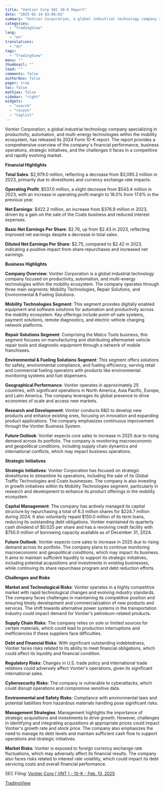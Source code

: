 ```yaml
---
title: "Vontier Corp SEC 10-K Report"
date: "2025-02-14 03:08:01"
summary: "Vontier Corporation, a global industrial technology company specializing in productivity, automation, and multi-energy technologies within the mobility ecosystem, has released its 2024 Form 10-K report. The report provides a comprehensive overview of the company's financial performance, business operations, strategic initiatives, and the challenges it faces in a competitive and rapidly..."
categories:
  - "TradingView"
lang:
  - "en"
translations:
  - "en"
tags:
  - "TradingView"
menu: ""
thumbnail: ""
lead: ""
comments: false
authorbox: false
pager: true
toc: false
mathjax: false
sidebar: "right"
widgets:
  - "search"
  - "recent"
  - "taglist"
---
```


Vontier Corporation, a global industrial technology company specializing in productivity, automation, and multi-energy technologies within the mobility ecosystem, has released its 2024 Form 10-K report. The report provides a comprehensive overview of the company's financial performance, business operations, strategic initiatives, and the challenges it faces in a competitive and rapidly evolving market.

**Financial Highlights**

**Total Sales**: $2,979.0 million, reflecting a decrease from $3,095.2 million in 2023, primarily due to divestitures and currency exchange rate impacts.

**Operating Profit**: $537.0 million, a slight decrease from $543.4 million in 2023, with an increase in operating profit margin to 18.0% from 17.6% in the previous year.

**Net Earnings**: $422.2 million, an increase from $376.9 million in 2023, driven by a gain on the sale of the Coats business and reduced interest expenses.

**Basic Net Earnings Per Share**: $2.76, up from $2.43 in 2023, reflecting improved net earnings despite a decrease in total sales.

**Diluted Net Earnings Per Share**: $2.75, compared to $2.42 in 2023, indicating a positive impact from share repurchases and increased net earnings.

**Business Highlights**

**Company Overview**: Vontier Corporation is a global industrial technology company focused on productivity, automation, and multi-energy technologies within the mobility ecosystem. The company operates through three main segments: Mobility Technologies, Repair Solutions, and Environmental & Fueling Solutions.

**Mobility Technologies Segment**: This segment provides digitally enabled equipment and software solutions for automation and productivity across the mobility ecosystem. Key offerings include point-of-sale systems, payment solutions, remote diagnostics, and electric vehicle charging network platforms.

**Repair Solutions Segment**: Comprising the Matco Tools business, this segment focuses on manufacturing and distributing aftermarket vehicle repair tools and diagnostic equipment through a network of mobile franchisees.

**Environmental & Fueling Solutions Segment**: This segment offers solutions for safety, environmental compliance, and fueling efficiency, serving retail and commercial fueling operators with products like environmental monitoring systems and fuel dispensers.

**Geographical Performance**: Vontier operates in approximately 25 countries, with significant operations in North America, Asia Pacific, Europe, and Latin America. The company leverages its global presence to drive economies of scale and access new markets.

**Research and Development**: Vontier conducts R&D to develop new products and enhance existing ones, focusing on innovation and expanding product applications. The company emphasizes continuous improvement through the Vontier Business System.

**Future Outlook**: Vontier expects core sales to increase in 2025 due to rising demand across its portfolio. The company is monitoring macroeconomic and geopolitical conditions, including supply chain dynamics and international conflicts, which may impact business operations.

**Strategic Initiatives**

**Strategic Initiatives**: Vontier Corporation has focused on strategic divestitures to streamline its operations, including the sale of its Global Traffic Technologies and Coats businesses. The company is also investing in growth initiatives within its Mobility Technologies segment, particularly in research and development to enhance its product offerings in the mobility ecosystem.

**Capital Management**: The company has actively managed its capital structure by repurchasing a total of 6.3 million shares for $224.7 million during 2024. It also voluntarily repaid $150.0 million of its term loans, reducing its outstanding debt obligations. Vontier maintained its quarterly cash dividend of $0.025 per share and has a revolving credit facility with $750.0 million of borrowing capacity available as of December 31, 2024.

**Future Outlook**: Vontier expects core sales to increase in 2025 due to rising demand across its portfolio. The company plans to continue monitoring macroeconomic and geopolitical conditions, which may impact its business. It aims to maintain sufficient liquidity to support its strategic initiatives, including potential acquisitions and investments in existing businesses, while continuing its share repurchase program and debt reduction efforts.

**Challenges and Risks**

**Market and Technological Risks**: Vontier operates in a highly competitive market with rapid technological changes and evolving industry standards. The company faces challenges in maintaining its competitive position and ensuring timely development and commercialization of new products and services. The shift towards alternative power systems in the transportation industry could impact demand for Vontier's petroleum-related products.

**Supply Chain Risks**: The company relies on sole or limited sources for certain materials, which could lead to production interruptions and inefficiencies if these suppliers face difficulties.

**Debt and Financial Risks**: With significant outstanding indebtedness, Vontier faces risks related to its ability to meet financial obligations, which could affect its liquidity and financial condition.

**Regulatory Risks**: Changes in U.S. trade policy and international trade relations could adversely affect Vontier's operations, given its significant international sales.

**Cybersecurity Risks**: The company is vulnerable to cyberattacks, which could disrupt operations and compromise sensitive data.

**Environmental and Safety Risks**: Compliance with environmental laws and potential liabilities from hazardous materials handling pose significant risks.

**Management Strategies**: Management highlights the importance of strategic acquisitions and investments to drive growth. However, challenges in identifying and integrating acquisitions at appropriate prices could impact Vontier's growth rate and stock price. The company also emphasizes the need to manage its debt levels and maintain sufficient cash flow to support operations and strategic initiatives.

**Market Risks**: Vontier is exposed to foreign currency exchange rate fluctuations, which may adversely affect its financial results. The company also faces risks related to interest rate volatility, which could impact its debt servicing costs and overall financial performance.

SEC Filing: [Vontier Corp [ VNT ] - 10-K - Feb. 13, 2025](https://www.sec.gov/Archives/edgar/data/1786842/000178684225000008/vnt-20241231.htm)

[TradingView](https://www.tradingview.com/news/tradingview:533a53a006a76:0-vontier-corp-sec-10-k-report/)
